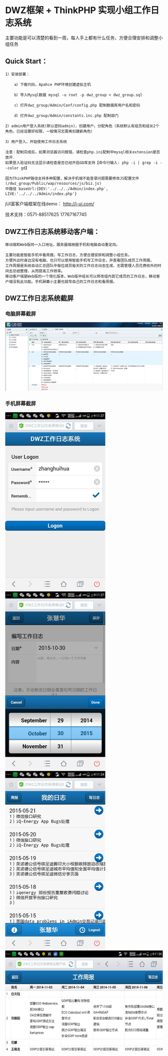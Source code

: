# DWZ框架 + ThinkPHP 实现小组工作日志系统

主要功能是可以清楚的看到一周，每人手上都有什么任务，方便合理安排和调整小组任务

## Quick Start：

	1）安装部署：

		a）下载代码，Apahce PHP环境创建虚拟主机

		b）导入Mysql数据 mysql -u root -p dwz_group < dwz_group.sql

		c）打开dwz_group/Admin/Conf/config.php 配制数据库用户名和密码

		d）打开dwz_group/Admin/constants.inc.php 配制部门

	2）admin用户登入系统(默认密码admin)，创建用户，分配角色（系统默认有组员和组长2个角色，已经设置好权限，一般情况无需再创建新角色）

	3）用户登入，开始使用工作日志系统

	注意：配制完成后，如果浏览器访问报错，请检查php.ini配制中mysql相关extension是否放开.
	如果登入验证码无法显示请检查是否已经开启GD库支持【命令行输入: php -i | grep -i --color gd】

	因为ThinkPHP路径支持多种配置，解决手机端不能登录问题需要修改JS配置文件(/dwz_group/Public/wap/resources/js/biz.js)
	中路径 baseUrl:{DEV:'../../../Admin/index.php', LIVE:'../../../Admin/index.php'}

jUI富客户端框架在线demo： http://j-ui.com/

技术支持：0571-88517625	17767167745

## DWZ工作日志系统移动客户端：

	移动端和Web版同一入口地址，服务器端根据手机和电脑自动重定向。

	主要功能是智能手机中看周报，写工作日志，方便合理安排和调整小组任务。
	方便外出时身边没有电脑，也只可以使用智能手机写工作日志，并查看团队成员工作周报。
	工作周报是系统自动汇总团队中每位成员每天的工作日志动态生成，无需管理人员花费核外的时间去总结整理，从而提高工作效率。
	移动客户端是Web版的一个简化版本，Web版中组长可以修改组内其它成员的工作日志，移动客户端没有此功能。手机屏幕小主要也就写自己的工作日志和看周报。

## DWZ工作日志系统截屏

### 电脑屏幕截屏
<img src="/doc/pic/1.jpg">

### 手机屏幕截屏
<img src="/doc/pic/2.jpg" width="320">
<img src="/doc/pic/3.jpg" width="320">
<img src="/doc/pic/4.jpg" width="320">
<img src="/doc/pic/5.jpg" height="320">


